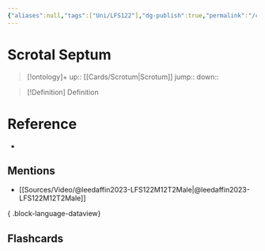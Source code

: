 ```yaml
---
{"aliases":null,"tags":["Uni/LFS122"],"dg-publish":true,"permalink":"/cards/scrotal-septum/","dgPassFrontmatter":true}
---
```


# Scrotal Septum

> [!ontology]+
> up:: [[Cards/Scrotum\|Scrotum]]
> jump:: 
> down:: 

> [!Definition] Definition

# Reference

- 

## Mentions

- [[Sources/Video/@leedaffin2023-LFS122M12T2Male\|@leedaffin2023-LFS122M12T2Male]]

{ .block-language-dataview}

## Flashcards